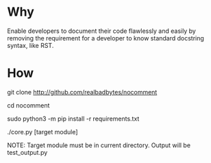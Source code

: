 # Why

Enable developers to document their code flawlessly and easily by removing the requirement for a developer to know standard docstring syntax, like RST.

# How

git clone http://github.com/realbadbytes/nocomment

cd nocomment

sudo python3 -m pip install -r requirements.txt

./core.py [target module]

NOTE: Target module must be in current directory. Output will be test_output.py
